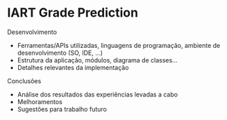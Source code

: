 # IART Grade Prediction

Desenvolvimento

- Ferramentas/APIs utilizadas, linguagens de programação, ambiente de desenvolvimento (SO, IDE, ...)
- Estrutura da aplicação, módulos, diagrama de classes...
- Detalhes relevantes da implementação


Conclusões

- Análise dos resultados das experiências levadas a cabo
- Melhoramentos
- Sugestões para trabalho futuro
